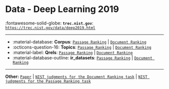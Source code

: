 # Data - Deep Learning 2019 

:fontawesome-solid-globe: **`trec.nist.gov`**: [`https://trec.nist.gov/data/deep2019.html`](https://trec.nist.gov/data/deep2019.html)

---

- :material-database: **Corpus**: [`Passage Ranking`](https://microsoft.github.io/msmarco/TREC-Deep-Learning-2019#passage-ranking-dataset) | [`Document Ranking`](https://microsoft.github.io/msmarco/TREC-Deep-Learning-2019#document-ranking-dataset)
- :octicons-question-16: **Topics**: [`Passage Ranking`](https://microsoft.github.io/msmarco/TREC-Deep-Learning-2019#passage-ranking-dataset) | [`Document Ranking`](https://microsoft.github.io/msmarco/TREC-Deep-Learning-2019#document-ranking-dataset)
- :material-label: **Qrels**: [`Passage Ranking`](https://microsoft.github.io/msmarco/TREC-Deep-Learning-2019#passage-ranking-dataset) | [`Document Ranking`](https://microsoft.github.io/msmarco/TREC-Deep-Learning-2019#document-ranking-dataset)
- :material-database-outline: **ir_datasets**: [`Passage Ranking`](https://ir-datasets.com/msmarco-passage-v2.html#msmarco-passage-v2/trec-dl-2019) | [`Document Ranking`](https://ir-datasets.com/msmarco-document-v2.html#msmarco-document-v2/trec-dl-2019)


---

**Other:** [`Paper`](https://arxiv.org/abs/1611.09268) | [`NIST judgments for the Document Ranking task`](https://trec.nist.gov/data/deep/2019qrels-docs.txt) | [`NIST judgments for the Passage Ranking task`](https://trec.nist.gov/data/deep/2019qrels-pass.txt)
